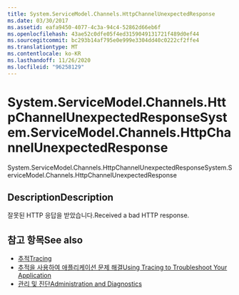 ```yaml
---
title: System.ServiceModel.Channels.HttpChannelUnexpectedResponse
ms.date: 03/30/2017
ms.assetid: eafa9450-4077-4c3a-94c4-52862d66eb6f
ms.openlocfilehash: 43ae52c0dfe05f4ed3159049131721f489d0ef44
ms.sourcegitcommit: bc293b14af795e0e999e3304dd40c0222cf2ffe4
ms.translationtype: MT
ms.contentlocale: ko-KR
ms.lasthandoff: 11/26/2020
ms.locfileid: "96258129"
---
```

# <a name="systemservicemodelchannelshttpchannelunexpectedresponse"></a><span data-ttu-id="29360-102">System.ServiceModel.Channels.HttpChannelUnexpectedResponse</span><span class="sxs-lookup"><span data-stu-id="29360-102">System.ServiceModel.Channels.HttpChannelUnexpectedResponse</span></span>

<span data-ttu-id="29360-103">System.ServiceModel.Channels.HttpChannelUnexpectedResponse</span><span class="sxs-lookup"><span data-stu-id="29360-103">System.ServiceModel.Channels.HttpChannelUnexpectedResponse</span></span>  
  
## <a name="description"></a><span data-ttu-id="29360-104">Description</span><span class="sxs-lookup"><span data-stu-id="29360-104">Description</span></span>  

 <span data-ttu-id="29360-105">잘못된 HTTP 응답을 받았습니다.</span><span class="sxs-lookup"><span data-stu-id="29360-105">Received a bad HTTP response.</span></span>  
  
## <a name="see-also"></a><span data-ttu-id="29360-106">참고 항목</span><span class="sxs-lookup"><span data-stu-id="29360-106">See also</span></span>

- [<span data-ttu-id="29360-107">추적</span><span class="sxs-lookup"><span data-stu-id="29360-107">Tracing</span></span>](index.md)
- [<span data-ttu-id="29360-108">추적을 사용하여 애플리케이션 문제 해결</span><span class="sxs-lookup"><span data-stu-id="29360-108">Using Tracing to Troubleshoot Your Application</span></span>](using-tracing-to-troubleshoot-your-application.md)
- [<span data-ttu-id="29360-109">관리 및 진단</span><span class="sxs-lookup"><span data-stu-id="29360-109">Administration and Diagnostics</span></span>](../index.md)
